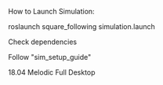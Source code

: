 How to Launch Simulation:

roslaunch square_following simulation.launch

Check dependencies

Follow "sim_setup_guide"

18.04
Melodic Full Desktop

